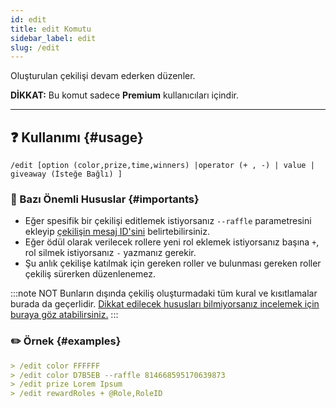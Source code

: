 ```yaml
---
id: edit
title: edit Komutu
sidebar_label: edit
slug: /edit
---
```

Oluşturulan çekilişi devam ederken düzenler.

**DİKKAT:** Bu komut sadece **Premium** kullanıcıları içindir.

---

## ❓ Kullanımı {#usage}

`/edit [option (color,prize,time,winners) |operator (+ , -) | value | giveaway (İsteğe Bağlı) ] `

### 💢 Bazı Önemli Hususlar {#importants}

* Eğer spesifik bir çekilişi editlemek istiyorsanız `--raffle` parametresini ekleyip [çekilişin mesaj ID'sini](https://support.discord.com/hc/tr/articles/206346498-Kullan%C4%B1c%C4%B1-Sunucu-Mesaj-ID-sini-Nerden-Bulurum-) belirtebilirsiniz.
* Eğer ödül olarak verilecek rollere yeni rol eklemek istiyorsanız başına `+`, rol silmek istiyorsanız `-` yazmanız gerekir.
* Şu anlık çekilişe katılmak için gereken roller ve bulunması gereken roller çekiliş sürerken düzenlenemez.

:::note NOT
Bunların dışında çekiliş oluşturmadaki tüm kural ve kısıtlamalar burada da geçerlidir. [Dikkat edilecek hususları bilmiyorsanız incelemek için buraya göz atabilirsiniz.](/docs/commands/createp#importants)
:::

### ✏️ Örnek {#examples}

```markdown
> /edit color FFFFFF
> /edit color D7B5EB --raffle 814668595170639873
> /edit prize Lorem Ipsum
> /edit rewardRoles + @Role,RoleID
```
